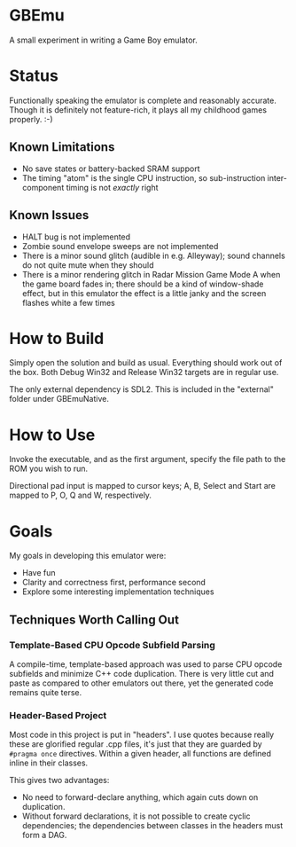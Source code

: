 GBEmu
=====

A small experiment in writing a Game Boy emulator.

# Status
Functionally speaking the emulator is complete and reasonably accurate. Though it is definitely not feature-rich, it plays all my childhood games properly. :-)

## Known Limitations
* No save states or battery-backed SRAM support
* The timing "atom" is the single CPU instruction, so sub-instruction inter-component timing is not *exactly* right

## Known Issues
* HALT bug is not implemented
* Zombie sound envelope sweeps are not implemented
* There is a minor sound glitch (audible in e.g. Alleyway); sound channels do not quite mute when they should
* There is a minor rendering glitch in Radar Mission Game Mode A when the game board fades in; there should be a kind of window-shade effect, but in this emulator the effect is a little janky and the screen flashes white a few times

# How to Build

Simply open the solution and build as usual. Everything should work out of the box. Both Debug Win32 and Release Win32 targets are in regular use.

The only external dependency is SDL2. This is included in the "external" folder under GBEmuNative.

# How to Use
Invoke the executable, and as the first argument, specify the file path to the ROM you wish to run.

Directional pad input is mapped to cursor keys; A, B, Select and Start are mapped to P, O, Q and W, respectively.

# Goals

My goals in developing this emulator were:
* Have fun
* Clarity and correctness first, performance second
* Explore some interesting implementation techniques

## Techniques Worth Calling Out
### Template-Based CPU Opcode Subfield Parsing
A compile-time, template-based approach was used to parse CPU opcode subfields and minimize C++ code duplication. There is very little cut and paste as compared to other emulators out there, yet the generated code remains quite terse.

### Header-Based Project
Most code in this project is put in "headers". I use quotes because really these are glorified regular .cpp files, it's just that they are guarded by `#pragma once` directives. Within a given header, all functions are defined inline in their classes.

This gives two advantages:
* No need to forward-declare anything, which again cuts down on duplication.
* Without forward declarations, it is not possible to create cyclic dependencies; the dependencies between classes in the headers must form a DAG.
